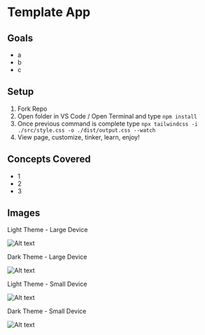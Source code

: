 # Template App

## Goals

- a
- b
- c

## Setup

1. Fork Repo
2. Open folder in VS Code / Open Terminal and type `npm install`
3. Once previous command is complete type `npx tailwindcss -i ./src/style.css -o ./dist/output.css --watch`
4. View page, customize, tinker, learn, enjoy!

## Concepts Covered

- 1
- 2
- 3

## Images

Light Theme - Large Device

![Alt text](link "Light Theme - Large Device")

Dark Theme - Large Device

![Alt text](link "Dark Theme - Large Device")

Light Theme - Small Device

![Alt text](link "Light Theme - Small Device")

Dark Theme - Small Device

![Alt text](link "Dark Theme - Small Device")

